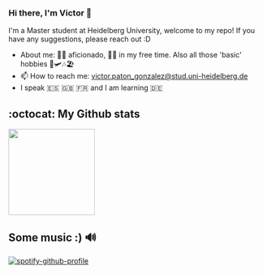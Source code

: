 ### Hi there, I'm Victor 👋
I'm a Master student at Heidelberg University, welcome to my repo! If you have any suggestions, please reach out :D

- About me: 🧗‍♂️ aficionado, 👨‍🍳 in my free time. Also all those 'basic' hobbies 📖🛩️🎶🏖️
- 📫 How to reach me: victor.paton_gonzalez@stud.uni-heidelberg.de
- I speak :es: :gb: :fr: and I am learning :de:

## :octocat: My Github stats
<a href="https://github.com/anuraghazra/github-readme-stats">
  <img height=170 align="center" src="https://github-readme-stats.vercel.app/api?username=vicpaton&hide=stars" />
</a>

## Some music :) 🔊
[![spotify-github-profile](https://spotify-github-profile.vercel.app/api/view?uid=21667wx7pmycall7xovnqedxy&cover_image=true&theme=natemoo-re&show_offline=false&background_color=121212&interchange=false&bar_color=53b14f&bar_color_cover=false)](https://github.com/kittinan/spotify-github-profile)


<!--
**vicpaton/vicpaton** is a ✨ _special_ ✨ repository because its `README.md` (this file) appears on your GitHub profile.

Here are some ideas to get you started:

- 🔭 I’m currently working on ...
- 🌱 I’m currently learning ...
- 👯 I’m looking to collaborate on ...
- 🤔 I’m looking for help with ...
- 💬 Ask me about ...
- 📫 How to reach me: ...
- 😄 Pronouns: ...
- ⚡ Fun fact: ...
-->
